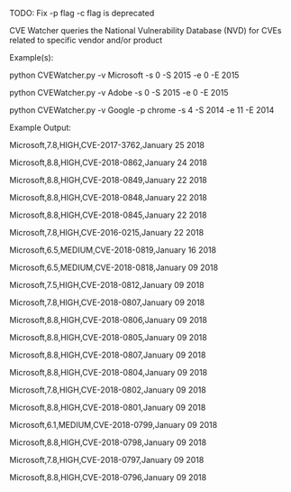 TODO:
Fix -p flag
-c flag is deprecated

CVE Watcher queries the National Vulnerability Database (NVD) for CVEs related to specific vendor and/or product


Example(s):

python CVEWatcher.py -v Microsoft -s 0 -S 2015 -e 0 -E 2015

python CVEWatcher.py -v Adobe -s 0 -S 2015 -e 0 -E 2015

python CVEWatcher.py -v Google -p chrome -s 4 -S 2014 -e 11 -E 2014


Example Output:

Microsoft,7.8,HIGH,CVE-2017-3762,January  25  2018

Microsoft,8.8,HIGH,CVE-2018-0862,January  24  2018

Microsoft,8.8,HIGH,CVE-2018-0849,January  22  2018

Microsoft,8.8,HIGH,CVE-2018-0848,January  22  2018

Microsoft,8.8,HIGH,CVE-2018-0845,January  22  2018

Microsoft,7.8,HIGH,CVE-2016-0215,January  22  2018

Microsoft,6.5,MEDIUM,CVE-2018-0819,January  16  2018

Microsoft,6.5,MEDIUM,CVE-2018-0818,January  09  2018

Microsoft,7.5,HIGH,CVE-2018-0812,January  09  2018

Microsoft,7.8,HIGH,CVE-2018-0807,January  09  2018

Microsoft,8.8,HIGH,CVE-2018-0806,January  09  2018

Microsoft,8.8,HIGH,CVE-2018-0805,January  09  2018

Microsoft,8.8,HIGH,CVE-2018-0807,January  09  2018

Microsoft,8.8,HIGH,CVE-2018-0804,January  09  2018

Microsoft,7.8,HIGH,CVE-2018-0802,January  09  2018

Microsoft,8.8,HIGH,CVE-2018-0801,January  09  2018

Microsoft,6.1,MEDIUM,CVE-2018-0799,January  09  2018

Microsoft,8.8,HIGH,CVE-2018-0798,January  09  2018

Microsoft,7.8,HIGH,CVE-2018-0797,January  09  2018

Microsoft,8.8,HIGH,CVE-2018-0796,January  09  2018
